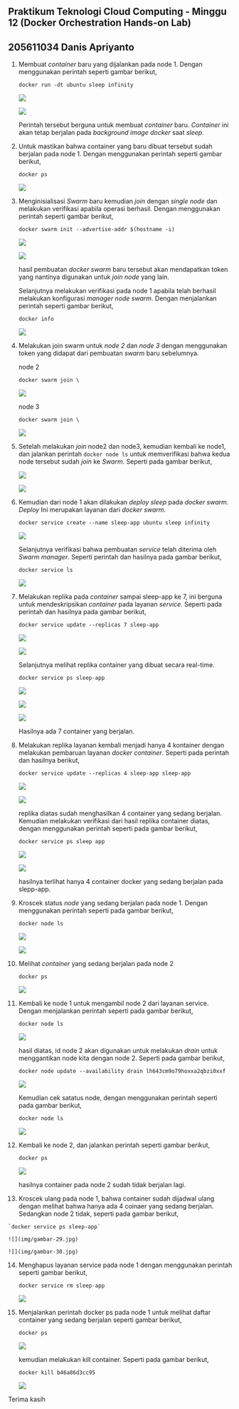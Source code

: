 
## Praktikum Teknologi Cloud Computing - Minggu 12 (Docker Orchestration Hands-on Lab)

## 205611034 Danis Apriyanto

1. Membuat _container_ baru yang dijalankan pada node 1. 
    Dengan menggunakan perintah seperti gambar berikut,

    `docker run -dt ubuntu sleep infinity`

    ![](img/gambar-01.jpg)

    ![](img/gambar-02.jpg)

    Perintah tersebut berguna untuk membuat _container_ baru. _Container_ ini akan tetap berjalan pada _background image docker_ saat _sleep_.


2. Untuk mastikan bahwa container yang baru dibuat tersebut sudah berjalan pada node 1. Dengan menggunakan perintah seperti gambar berikut,

    `docker ps`

    ![](img/gambar-03.jpg)

3. Menginisialisasi _Swarm_ baru kemudian _join_ dengan _single node_ dan melakukan verifikasi apabila operasi berhasil. Dengan menggunakan perintah seperti gambar berikut,

    `docker swarm init --advertise-addr $(hostname -i)`

    ![](img/gambar-04.jpg)

    ![](img/gambar-05.jpg)

    hasil pembuatan _docker swarm_ baru tersebut akan mendapatkan token yang nantinya digunakan untuk _join node_ yang lain.
    
    Selanjutnya melakukan verifikasi pada node 1 apabila telah berhasil melakukan konfigurasi _manager node swarm_. Dengan menjalankan perintah seperti gambar berikut,

    `docker info`

    ![](img/gambar-06.jpg)

4. Melakukan join swarm untuk _node 2_ dan _node 3_ dengan menggunakan token yang didapat dari pembuatan _swarm_ baru sebelumnya.

    node 2

    `docker swarm join \`

    ![](img/gambar-07.jpg)    

    node 3

    `docker swarm join \`

    ![](img/gambar-08.jpg)

5. Setelah melakukan _join_ node2 dan node3, kemudian kembali ke node1, dan jalankan perintah `docker node ls` untuk memverifikasi bahwa kedua node tersebut sudah _join_ ke _Swarm_. Seperti pada gambar berikut,

    ![](img/gambar-09.jpg)    

    ![](img/gambar-10.jpg)

6. Kemudian dari node 1 akan dilakukan _deploy sleep_ pada _docker swarm_. _Deploy_ Ini merupakan layanan dari _docker swarm_.

    `docker service create --name sleep-app ubuntu sleep infinity`

    ![](img/gambar-11.jpg)

    Selanjutnya verifikasi bahwa pembuatan _service_ telah diterima oleh _Swarm manager_. Seperti perintah dan hasilnya pada gambar berikut,

    `docker service ls`

    ![](img/gambar-12.jpg)

7. Melakukan replika pada _container_ sampai sleep-app ke 7, ini berguna untuk mendeskripsikan _container_ pada layanan _service_. Seperti pada perintah dan hasilnya pada gambar berikut,

    `docker service update --replicas 7 sleep-app`

    ![](img/gambar-13.jpg)

    ![](img/gambar-14.jpg)

    Selanjutnya melihat replika container yang dibuat secara real-time.

    `docker service ps sleep-app`

    ![](img/gambar-15.jpg)

    ![](img/gambar-16.jpg)

    ![](img/gambar-17.jpg)

    Hasilnya ada 7 container yang berjalan.

8. Melakukan replika layanan kembali menjadi hanya 4 kontainer dengan melakukan pembaruan layanan _docker container_. Seperti pada perintah dan hasilnya berikut,

    `docker service update --replicas 4 sleep-app sleep-app`

    ![](img/gambar-18.jpg)

    ![](img/gambar-19.jpg)

    replika diatas sudah menghasilkan 4 container yang sedang berjalan.
    Kemudian melakukan verifikasi dari hasil replika container diatas, dengan menggunakan perintah seperti pada gambar berikut,

    `docker service ps sleep app`

    ![](img/gambar-20.jpg)

    ![](img/gambar-21.jpg)

     hasilnya terlihat hanya 4 container docker yang sedang berjalan pada slepp-app.

9. Kroscek status _node_ yang sedang berjalan pada node 1. Dengan menggunakan perintah seperti pada gambar berikut,

    `docker node ls`

    ![](img/gambar-22.jpg)

    ![](img/gambar-23.jpg)

10. Melihat _container_ yang sedang berjalan pada node 2

    `docker ps`

    ![](img/gambar-24.jpg) 

11. Kembali ke node 1 untuk mengambil node 2 dari layanan service. Dengan menjalankan perintah seperti pada gambar berikut,

    `docker node ls`

    ![](img/gambar-25.jpg)

    hasil diatas, id node 2 akan digunakan untuk melakukan _drain_ untuk menggantikan node kita dengan node 2. Seperti pada gambar berikut,

    `docker node update --availability drain lh643cm9o79hoxxa2qbzi0xxf`

    ![](img/gambar-26.jpg)

    Kemudian cek satatus node, dengan menggunakan perintah seperti pada gambar berikut,

    `docker node ls`

    ![](img/gambar-27.jpg)

12. Kembali ke node 2, dan jalankan perintah seperti gambar berikut,

    `docker ps`

    ![](img/gambar-28.jpg)

    hasilnya container pada node 2 sudah tidak berjalan lagi.

13.  Kroscek ulang pada node 1, bahwa container sudah dijadwal ulang dengan melihat bahwa hanya ada 4 coinaer yang sedang berjalan. Sedangkan node 2 tidak, seperti pada gambar berikut,

    `docker service ps sleep-app`

    ![](img/gambar-29.jpg)

    ![](img/gambar-30.jpg)

14. Menghapus layanan service pada node 1 dengan menggunakan perintah seperti gambar berikut,

    `docker service rm sleep-app`

    ![](img/gambar-31.jpg)

15. Menjalankan perintah docker ps pada node 1 untuk melihat daftar container yang sedang berjalan seperti gambar berikut,

    `docker ps`

    ![](img/gambar-32.jpg)

    kemudian melakukan kill container. Seperti pada gambar berikut,

    `docker kill b46a86d3cc95`

    ![](img/gambar-33.jpg)


Terima kasih